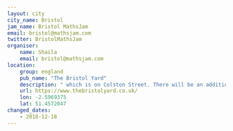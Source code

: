 ```yaml
---
layout: city                                           
city_name: Bristol                                                               
jam_name: Bristol MathsJam
email: bristol@mathsjam.com
twitter: BristolMathsJam
organiser:
    name: Shaila
    email: bristol@mathsjam.com
location:
    group: england
    pub_name: "The Bristol Yard"
    description: " which is on Colston Street. There will be an additional Joint Jam in December, meeting on 18th at which we'll be joined by regluars from Bath MathsJam"
    url: https://www.thebristolyard.co.uk/
    lon: -2.5969375
    lat: 51.4572047
changed_dates:
    - 2018-12-18
---
```

